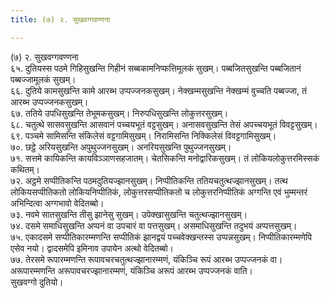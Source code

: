 ```yaml
---
title: (७) २. सुखवग्गवण्णना

---
```

(७) २. सुखवग्गवण्णना  
६५. दुतियस्स पठमे गिहिसुखन्ति गिहीनं सब्बकामनिप्फत्तिमूलकं सुखम्। पब्बजितसुखन्ति पब्बजितानं पब्बज्जामूलकं सुखम्।  
६६. दुतिये कामसुखन्ति कामे आरब्भ उप्पज्जनकसुखम्। नेक्खम्मसुखन्ति नेक्खम्मं वुच्चति पब्बज्जा, तं आरब्भ उप्पज्जनकसुखम्।  
६७. ततिये उपधिसुखन्ति तेभूमकसुखम्। निरुपधिसुखन्ति लोकुत्तरसुखम्।  
६८. चतुत्थे सासवसुखन्ति आसवानं पच्चयभूतं वट्टसुखम्। अनासवसुखन्ति तेसं अपच्चयभूतं विवट्टसुखम्।  
६९. पञ्चमे सामिसन्ति संकिलेसं वट्टगामिसुखम्। निरामिसन्ति निक्किलेसं विवट्टगामिसुखम्।  
७०. छट्ठे अरियसुखन्ति अपुथुज्जनसुखम्। अनरियसुखन्ति पुथुज्जनसुखम्।  
७१. सत्तमे कायिकन्ति कायविञ्ञाणसहजातम्। चेतसिकन्ति मनोद्वारिकसुखम्। तं लोकियलोकुत्तरमिस्सकं कथितम्।  
७२. अट्ठमे सप्पीतिकन्ति पठमदुतियज्झानसुखम्। निप्पीतिकन्ति ततियचतुत्थज्झानसुखम्। तत्थ लोकियसप्पीतिकतो लोकियनिप्पीतिकं, लोकुत्तरसप्पीतिकतो च लोकुत्तरनिप्पीतिकं अग्गन्ति एवं भुम्मन्तरं अभिन्दित्वा अग्गभावो वेदितब्बो।  
७३. नवमे सातसुखन्ति तीसु झानेसु सुखम्। उपेक्खासुखन्ति चतुत्थज्झानसुखम्।  
७४. दसमे समाधिसुखन्ति अप्पनं वा उपचारं वा पत्तसुखम्। असमाधिसुखन्ति तदुभयं अप्पत्तसुखम्।  
७५. एकादसमे सप्पीतिकारम्मणन्ति सप्पीतिकं झानद्वयं पच्चवेक्खन्तस्स उप्पन्नसुखम्। निप्पीतिकारम्मणेपि एसेव नयो। द्वादसमेपि इमिनाव उपायेन अत्थो वेदितब्बो।  
७७. तेरसमे रूपारम्मणन्ति रूपावचरचतुत्थज्झानारम्मणं, यंकिञ्चि रूपं आरब्भ उप्पज्जनकं वा। अरूपारम्मणन्ति अरूपावचरज्झानारम्मणं, यंकिञ्चि अरूपं आरब्भ उप्पज्जनकं वाति।  
सुखवग्गो दुतियो।  